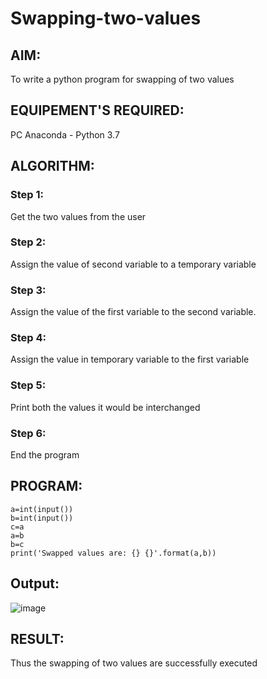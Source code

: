 # Swapping-two-values
## AIM:
To write a python program for swapping of two values
## EQUIPEMENT'S REQUIRED: 
PC
Anaconda - Python 3.7
## ALGORITHM: 
### Step 1:
Get the two values from the user
### Step 2: 
Assign the value of second variable to a temporary variable 
### Step 3: 
Assign the value of the first variable to the second variable.
### Step 4:  
Assign the value in temporary variable to the first variable
### Step 5: 
Print both the values it would be interchanged
### Step 6: 
End the program
## PROGRAM:
```
a=int(input())
b=int(input())
c=a
a=b
b=c
print('Swapped values are: {} {}'.format(a,b))
```
## Output:
![image](https://github.com/Vinishofficial/Swapping-two-values/assets/146931793/a367836f-50b3-4aa0-a5c1-915aeebd72ae)

## RESULT:
Thus the swapping of two values are successfully executed



